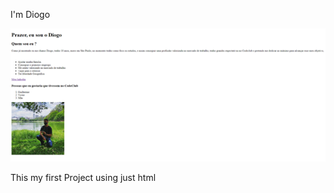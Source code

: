 I'm Diogo

<img src="/Assets/Project-Img.png" alt="Project-Img">

<p>This my first Project using just html</p>